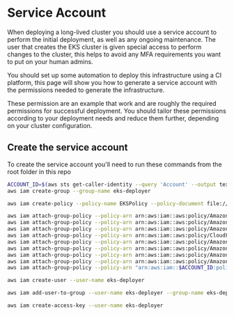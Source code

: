 # Service Account

When deploying a long-lived cluster you should use a service account to perform the initial
deployment, as well as any ongoing maintenance. The user that creates the EKS cluster is given
special access to perform changes to the cluster, this helps to avoid any MFA requirements you want
to put on your human admins.

You should set up some automation to deploy this infrastructure using a CI platform, this page will
show you how to generate a service account with the permissions needed to generate the infrastructure.

These permission are an example that work and are roughly the required permissions for successful
deployment. You should tailor these permissions according to your deployment needs and reduce them
further, depending on your cluster configuration.

## Create the service account

To create the service account you'll need to run these commands from the root folder in this repo

```sh
ACCOUNT_ID=$(aws sts get-caller-identity --query 'Account' --output text)
aws iam create-group --group-name eks-deployer

aws iam create-policy --policy-name EKSPolicy --policy-document file://eks-policy.json

aws iam attach-group-policy --policy-arn arn:aws:iam::aws:policy/AmazonCognitoPowerUser --group-name eks-deployer
aws iam attach-group-policy --policy-arn arn:aws:iam::aws:policy/AmazonRDSFullAccess --group-name eks-deployer
aws iam attach-group-policy --policy-arn arn:aws:iam::aws:policy/AmazonEC2FullAccess --group-name eks-deployer
aws iam attach-group-policy --policy-arn arn:aws:iam::aws:policy/CloudFrontFullAccess --group-name eks-deployer
aws iam attach-group-policy --policy-arn arn:aws:iam::aws:policy/AmazonSSMFullAccess --group-name eks-deployer
aws iam attach-group-policy --policy-arn arn:aws:iam::aws:policy/AmazonVPCFullAccess --group-name eks-deployer
aws iam attach-group-policy --policy-arn arn:aws:iam::aws:policy/AmazonRoute53FullAccess --group-name eks-deployer
aws iam attach-group-policy --policy-arn arn:aws:iam::aws:policy/AmazonDynamoDBFullAccess --group-name eks-deployer
aws iam attach-group-policy --policy-arn "arn:aws:iam::$ACCOUNT_ID:policy/EKSPolicy" --group-name eks-deployer

aws iam create-user --user-name eks-deployer

aws iam add-user-to-group --user-name eks-deployer --group-name eks-deployer

aws iam create-access-key --user-name eks-deployer
```
